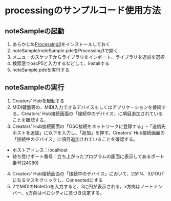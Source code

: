 # processingのサンプルコード使用方法

## noteSampleの起動
1. あらかじめ[Processing3](https://processing.org/)をインストールしておく
2. noteSample/noteSample.pdeをProcessing3で開く
3. メニューのスケッチからライブラリをインポート、ライブラリを追加を選択
4. 検索窓でoscP5と入力するなどして、Installする
5. noteSample.pdeを実行する

## noteSampleの実行
1. Creators' Hubを起動する
2. MIDI鍵盤等の、MIDI入力できるデバイスもしくはアプリケーションを接続する。Creators' Hub接続画面の「接続中のデバイス」に項目追加されていることを確認する。
3. Creators' Hub接続画面の「OSC接続をネットワークに登録する」-「送信先ホストを追加」に以下を入力し、「追加」を押す。Creators' Hub接続画面の「接続中のデバイス」に項目追加されていることを確認する。
 - ホストアドレス：localhost
 - 待ち受けポート番号：立ち上がったプログラムの画面に表示してあるポート番号(24080)
4. Creators' Hub接続画面の「接続中のデバイス」において、2がIN、3がOUTになるマスをクリックし、Connectedにする
5. 2でMIDIのNoteOnを入力すると、3に円が表示される。x方向はノートナンバー、y方向はベロシティに基づき決定する。
